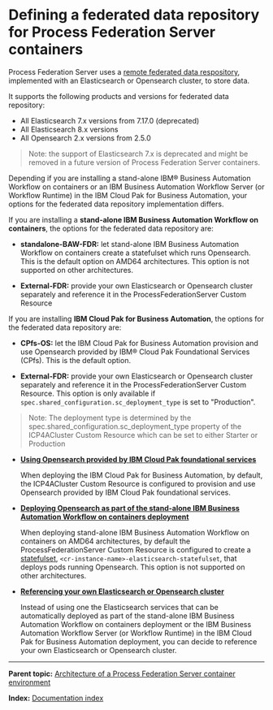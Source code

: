 # Defining a federated data repository for Process Federation Server containers

Process Federation Server uses a [remote federated data respository](https://www.ibm.com/docs/en/baw/23.x?topic=service-declaring-federated-data-repository-in-serverxml), implemented with an Elasticsearch or Opensearch cluster, to store data.

It supports the following products and versions for federated data repository:
* All Elasticsearch 7.x versions from 7.17.0 (deprecated)
* All Elasticsearch 8.x versions
* All Opensearch 2.x versions from 2.5.0

> Note: the support of Elasticsearch 7.x is deprecated and might be removed in a future version of Process Federation Server containers.

Depending if you are installing a stand-alone IBM® Business Automation Workflow on containers or an IBM Business Automation Workflow Server (or Workflow Runtime) in the IBM Cloud Pak for Business Automation, your options for the federated data repository implementation differs.

If you are installing a __stand-alone IBM Business Automation Workflow on containers__, the options for the federated data repository are:

* __standalone-BAW-FDR:__ let stand-alone IBM Business Automation Workflow on containers create a statefulset which runs Opensearch. This is the default option on AMD64 architectures. This option is not supported on other architectures.

* __External-FDR:__ provide your own Elasticsearch or Opensearch cluster separately and reference it in the ProcessFederationServer Custom Resource

If you are installing __IBM Cloud Pak for Business Automation__, the options for the federated data repository are:

* __CPfs-OS:__ let the IBM Cloud Pak for Business Automation provision and use Opensearch provided by IBM® Cloud Pak Foundational Services (CPfs). This is the default option.

* __External-FDR:__ provide your own Elasticsearch or Opensearch cluster separately and reference it in the ProcessFederationServer Custom Resource. This option is only available if `spec.shared_configuration.sc_deployment_type` is set to "Production".

> Note: The deployment type is determined by the spec.shared_configuration.sc_deployment_type property of the ICP4ACluster Custom Resource which can be set to either Starter or Production

* **[Using Opensearch provided by IBM Cloud Pak foundational services](./Using-CPfs-Opensearch.md)**

  When deploying the IBM Cloud Pak for Business Automation, by default, the ICP4ACluster Custom Resource is configured to provision and use Opensearch provided by IBM Cloud Pak foundational services.
  
* **[Deploying Opensearch as part of the stand-alone IBM Business Automation Workflow on containers deployment](./Using-standalone-BAW-Opensearch.md)**

  When deploying stand-alone IBM Business Automation Workflow on containers on AMD64 architectures, by default the ProcessFederationServer Custom Resource is configured to create a [statefulset](https://kubernetes.io/docs/concepts/workloads/controllers/statefulset/), `<cr-instance-name>-elasticsearch-statefulset`, that deploys pods running Opensearch. This option is not supported on other architectures.

* **[Referencing your own Elasticsearch or Opensearch cluster](./Using-own-Elasticsearch-or-Opensearch.md)**

  Instead of using one the Elasticsearch services that can be automatically deployed as part of the stand-alone IBM Business Automation Workflow on containers deployment or the IBM Business Automation Workflow Server (or Workflow Runtime) in the IBM Cloud Pak for Business Automation deployment, you can decide to reference your own Elasticsearch or Opensearch cluster.

---

**Parent topic:** [Architecture of a Process Federation Server container environment](./Architecture.md)

**Index:** [Documentation index](../README.md#documentation-index)
